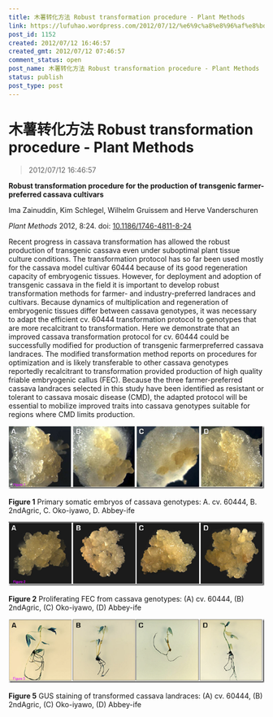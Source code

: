 ```yaml
---
title: 木薯转化方法 Robust transformation procedure - Plant Methods
link: https://lufuhao.wordpress.com/2012/07/12/%e6%9c%a8%e8%96%af%e8%bd%ac%e5%8c%96%e6%96%b9%e6%b3%95robust-transformation-procedure-plant-methods/
post_id: 1152
created: 2012/07/12 16:46:57
created_gmt: 2012/07/12 07:46:57
comment_status: open
post_name: 木薯转化方法 Robust transformation procedure - Plant Methods
status: publish
post_type: post
---
```


# 木薯转化方法 Robust transformation procedure - Plant Methods

> 2012/07/12 16:46:57

 

**Robust transformation procedure for the production of transgenic farmer-preferred cassava cultivars**

Ima Zainuddin, Kim Schlegel, Wilhelm Gruissem and Herve Vanderschuren

_Plant Methods_ 2012, 8:24. doi: [10.1186/1746-4811-8-24](http://dx.doi.org/10.1186/1746-4811-8-24)

Recent progress in cassava transformation has allowed the robust production of transgenic cassava even under suboptimal plant tissue culture conditions. The transformation protocol has so far been used mostly for the cassava model cultivar 60444 because of its good regeneration capacity of embryogenic tissues. However, for deployment and adoption of transgenic cassava in the field it is important to develop robust transformation methods for farmer- and industry-preferred landraces and cultivars. Because dynamics of multiplication and regeneration of embryogenic tissues differ between cassava genotypes, it was necessary to adapt the efficient cv. 60444 transformation protocol to genotypes that are more recalcitrant to transformation. Here we demonstrate that an improved cassava transformation protocol for cv. 60444 could be successfully modified for production of transgenic farmerpreferred cassava landraces. The modified transformation method reports on procedures for optimization and is likely transferable to other cassava genotypes reportedly recalcitrant to transformation provided production of high quality friable embryogenic callus (FEC). Because the three farmer-preferred cassava landraces selected in this study have been identified as resistant or tolerant to cassava mosaic disease (CMD), the adapted protocol will be essential to mobilize improved traits into cassava genotypes suitable for regions where CMD limits production.

![20120712-164657-0001](/assets/images/20120712-164657-0001.png)

**Figure 1** Primary somatic embryos of cassava genotypes: A. cv. 60444, B. 2ndAgric, C. Oko-iyawo, D. Abbey-ife

![20120712-164657-0002](/assets/images/20120712-164657-0002.png)

**Figure 2** Proliferating FEC from cassava genotypes: (A) cv. 60444, (B) 2ndAgric, (C) Oko-iyawo, (D) Abbey-ife

![20120712-164657-0003](/assets/images/20120712-164657-0003.png)

**Figure 5** GUS staining of transformed cassava landraces: (A) cv. 60444, (B) 2ndAgric, (C) Oko-iyawo, (D) Abbey-ife
